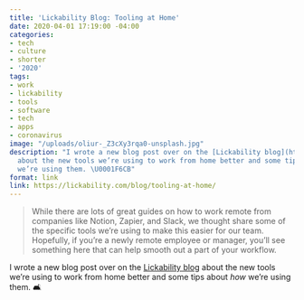 ```yaml
---
title: 'Lickability Blog: Tooling at Home'
date: 2020-04-01 17:19:00 -04:00
categories:
- tech
- culture
- shorter
- '2020'
tags:
- work
- lickability
- tools
- software
- tech
- apps
- coronavirus
image: "/uploads/oliur-_Z3cXy3rqa0-unsplash.jpg"
description: "I wrote a new blog post over on the [Lickability blog](https://lickability.com/blog/)
  about the new tools we’re using to work from home better and some tips about _how_
  we’re using them. \U0001F6CB"
format: link
link: https://lickability.com/blog/tooling-at-home/
---
```


> While there are lots of great guides on how to work remote from companies like Notion, Zapier, and Slack, we thought share some of the specific tools we’re using to make this easier for our team. Hopefully, if you’re a newly remote employee or manager, you’ll see something here that can help smooth out a part of your workflow.

I wrote a new blog post over on the [Lickability blog](https://lickability.com/blog/) about the new tools we’re using to work from home better and some tips about _how_ we’re using them. 🛋
